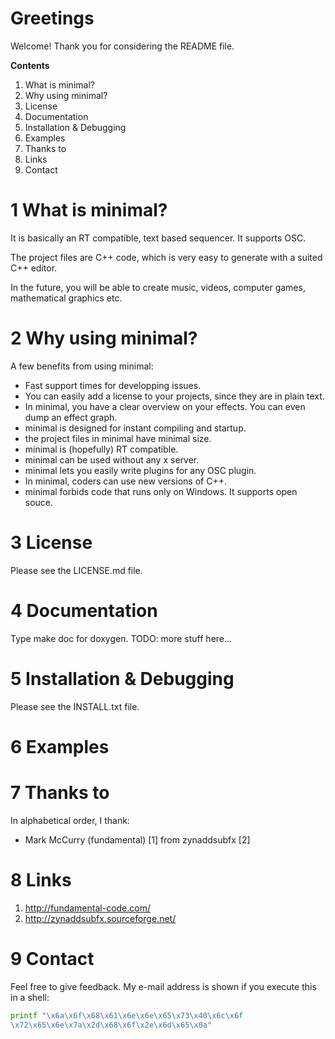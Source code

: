 # Greetings
Welcome! Thank you for considering the README file.

**Contents**
  1. What is minimal?
  2. Why using minimal?
  3. License
  4. Documentation
  5. Installation & Debugging
  6. Examples
  7. Thanks to
  8. Links
  9. Contact

# 1 What is minimal?
It is basically an RT compatible, text based sequencer. It supports OSC.

The project files are C++ code, which is very easy to generate with a suited
C++ editor.

In the future, you will be able to create music, videos, computer games,
mathematical graphics etc.

# 2 Why using minimal?
A few benefits from using minimal:
  * Fast support times for developping issues.
  * You can easily add a license to your projects, since they are in plain
    text.
  * In minimal, you have a clear overview on your effects. You can even dump
    an effect graph.
  * minimal is designed for instant compiling and startup.
  * the project files in minimal have minimal size.
  * minimal is (hopefully) RT compatible.
  * minimal can be used without any x server.
  * minimal lets you easily write plugins for any OSC plugin.
  * In minimal, coders can use new versions of C++.
  * minimal forbids code that runs only on Windows. It supports open souce.

# 3 License
Please see the LICENSE.md file.

# 4 Documentation
Type make doc for doxygen. TODO: more stuff here...

# 5 Installation & Debugging
Please see the INSTALL.txt file.

# 6 Examples

# 7 Thanks to
In alphabetical order, I thank:
  * Mark McCurry (fundamental) [1] from zynaddsubfx [2]

# 8 Links
  1. http://fundamental-code.com/
  2. http://zynaddsubfx.sourceforge.net/

# 9 Contact

Feel free to give feedback. My e-mail address is shown if you execute this in
a shell:
```sh
printf "\x6a\x6f\x68\x61\x6e\x6e\x65\x73\x40\x6c\x6f
\x72\x65\x6e\x7a\x2d\x68\x6f\x2e\x6d\x65\x0a"
```
